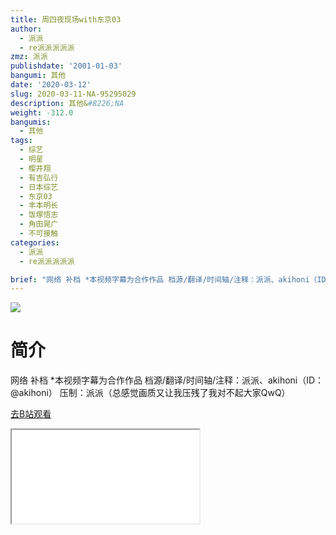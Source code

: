 ```yaml
---
title: 周四夜现场with东京03
author:
  - 派派
  - re派派派派派
zmz: 派派
publishdate: '2001-01-03'
bangumi: 其他
date: '2020-03-12'
slug: 2020-03-11-NA-95295029
description: 其他&#8226;NA
weight: -312.0
bangumis:
  - 其他
tags:
  - 综艺
  - 明星
  - 樱井翔
  - 有吉弘行
  - 日本综艺
  - 东京03
  - 丰本明长
  - 饭塚悟志
  - 角田晃广
  - 不可接触
categories:
  - 派派
  - re派派派派派

brief: "网络 补档 *本视频字幕为合作作品 档源/翻译/时间轴/注释：派派、akihoni（ID：@akihoni） 压制：派派（总感觉画质又让我压残了我对不起大家QwQ）"
---
```

![](https://raw.githubusercontent.com/tcgriffith/owaraisite/master/static/tmpimg/c183ff85c2a954effb059e726d68fdfcda997dee.jpg.480.jpg)
# 简介  
网络
补档
*本视频字幕为合作作品
档源/翻译/时间轴/注释：派派、akihoni（ID：@akihoni）
压制：派派（总感觉画质又让我压残了我对不起大家QwQ）  

[去B站观看](https://www.bilibili.com/video/av95295029/)
<div class ="resp-container"><iframe class="testiframe" src="//player.bilibili.com/player.html?aid=95295029"", scrolling="no", allowfullscreen="true" > </iframe></div> 
